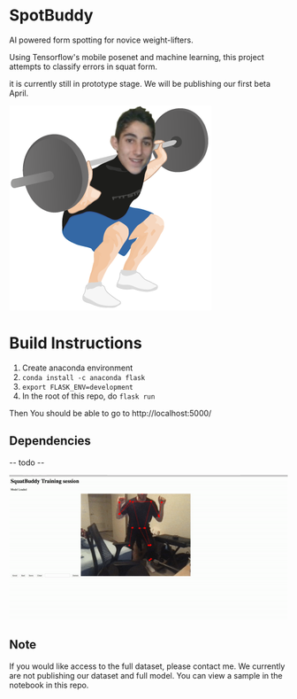 # SpotBuddy
AI powered form spotting for novice weight-lifters.

Using Tensorflow's mobile posenet and machine learning, this project attempts to classify errors in squat form.

it is currently still in prototype stage. We will be publishing our first beta April.

<img src = './assets/squat-one.png'>



# Build Instructions
1. Create anaconda environment 
2. `conda install -c anaconda flask`
3. `export FLASK_ENV=development`
4. In the root of this repo, do `flask run`

Then You should be able to go to http://localhost:5000/

## Dependencies
-- todo --

<img src = './assets/demo.gif'>


## Note
If you would like access to the full dataset, please contact me. We currently are not publishing our dataset and full model. You can view a sample in the notebook in this repo.
